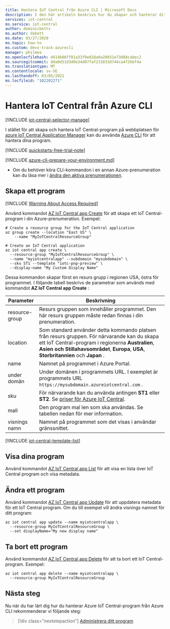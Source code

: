 ```yaml
---
title: Hantera IoT Central från Azure CLI | Microsoft Docs
description: I den här artikeln beskrivs hur du skapar och hanterar ditt IoT Central program med CLI. Du kan visa, ändra och ta bort programmet med CLI.
services: iot-central
ms.service: iot-central
author: dominicbetts
ms.author: dobett
ms.date: 03/27/2020
ms.topic: how-to
ms.custom: devx-track-azurecli
manager: philmea
ms.openlocfilehash: d414b86ff81a33f9e818a0a28031e73d88cabec2
ms.sourcegitcommit: dda0d51d3d0e34d07faf231033d744ca4f2bbf4a
ms.translationtype: MT
ms.contentlocale: sv-SE
ms.lasthandoff: 03/05/2021
ms.locfileid: "102202271"
---
```

# <a name="manage-iot-central-from-azure-cli"></a>Hantera IoT Central från Azure CLI

[!INCLUDE [iot-central-selector-manage](../../../includes/iot-central-selector-manage.md)]

I stället för att skapa och hantera IoT Central-program på webbplatsen för [azure IoT Central Application Manager](https://aka.ms/iotcentral) kan du använda [Azure CLI](/cli/azure/) för att hantera dina program.

[!INCLUDE [quickstarts-free-trial-note](../../../includes/quickstarts-free-trial-note.md)]

[!INCLUDE [azure-cli-prepare-your-environment.md](../../../includes/azure-cli-prepare-your-environment.md)]

 - Om du behöver köra CLI-kommandon i en annan Azure-prenumeration kan du läsa mer i [ändra den aktiva prenumerationen](/cli/azure/manage-azure-subscriptions-azure-cli#change-the-active-subscription).

## <a name="create-an-application"></a>Skapa ett program

[!INCLUDE [Warning About Access Required](../../../includes/iot-central-warning-contribitorrequireaccess.md)]

Använd kommandot [AZ IoT Central app Create](/cli/azure/iot/central/app#az-iot-central-app-create) för att skapa ett IoT Central-program i din Azure-prenumeration. Exempel:

```azurecli-interactive
# Create a resource group for the IoT Central application
az group create --location "East US" \
    --name "MyIoTCentralResourceGroup"
```

```azurecli-interactive
# Create an IoT Central application
az iot central app create \
  --resource-group "MyIoTCentralResourceGroup" \
  --name "myiotcentralapp" --subdomain "mysubdomain" \
  --sku ST1 --template "iotc-pnp-preview" \
  --display-name "My Custom Display Name"
```

Dessa kommandon skapar först en resurs grupp i regionen USA, östra för programmet. I följande tabell beskrivs de parametrar som används med kommandot **AZ IoT Central app Create** :

| Parameter         | Beskrivning |
| ----------------- | ----------- |
| resource-group    | Resurs gruppen som innehåller programmet. Den här resurs gruppen måste redan finnas i din prenumeration. |
| location          | Som standard använder detta kommando platsen från resurs gruppen. För närvarande kan du skapa ett IoT Central-program i regionerna **Australien**, **Asien och Stillahavsområdet**, **Europa**, **USA**, **Storbritannien** och **Japan** . |
| name              | Namnet på programmet i Azure Portal. |
| under domän         | Under domänen i programmets URL. I exemplet är programmets URL `https://mysubdomain.azureiotcentral.com` . |
| sku               | För närvarande kan du använda antingen **ST1** eller **ST2**. Se [priser för Azure IoT Central](https://azure.microsoft.com/pricing/details/iot-central/). |
| mall          | Den program mal len som ska användas. Se tabellen nedan för mer information. |
| visnings namn      | Namnet på programmet som det visas i användar gränssnittet. |

[!INCLUDE [iot-central-template-list](../../../includes/iot-central-template-list.md)]

## <a name="view-your-applications"></a>Visa dina program

Använd kommandot [AZ IoT Central app List](/cli/azure/iot/central/app#az-iot-central-app-list) för att visa en lista över IoT Central program och visa metadata.

## <a name="modify-an-application"></a>Ändra ett program

Använd kommandot [AZ IoT Central app Update](/cli/azure/iot/central/app#az-iot-central-app-update) för att uppdatera metadata för ett IoT Central program. Om du till exempel vill ändra visnings namnet för ditt program:

```azurecli-interactive
az iot central app update --name myiotcentralapp \
  --resource-group MyIoTCentralResourceGroup \
  --set displayName="My new display name"
```

## <a name="remove-an-application"></a>Ta bort ett program

Använd kommandot [AZ IoT Central app Delete](/cli/azure/iot/central/app#az-iot-central-app-delete) för att ta bort ett IoT Central-program. Exempel:

```azurecli-interactive
az iot central app delete --name myiotcentralapp \
  --resource-group MyIoTCentralResourceGroup
```

## <a name="next-steps"></a>Nästa steg

Nu när du har lärt dig hur du hanterar Azure IoT Central-program från Azure CLI rekommenderar vi följande steg:

> [!div class="nextstepaction"]
> [Administrera ditt program](howto-administer.md)

